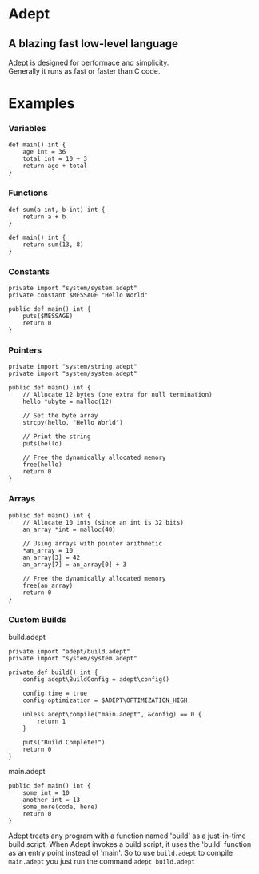 # Adept
## A blazing fast low-level language
Adept is designed for performace and simplicity.<br/>
Generally it runs as fast or faster than C code.

# Examples

### Variables
```
def main() int {
    age int = 36
    total int = 10 + 3
    return age + total
}
```


### Functions
```
def sum(a int, b int) int {
    return a + b
}

def main() int {
    return sum(13, 8)
}
 ```

### Constants
```
private import "system/system.adept"
private constant $MESSAGE "Hello World"

public def main() int {
    puts($MESSAGE)
    return 0
}
```

### Pointers
```
private import "system/string.adept"
private import "system/system.adept"

public def main() int {
    // Allocate 12 bytes (one extra for null termination)
    hello *ubyte = malloc(12)
    
    // Set the byte array
    strcpy(hello, "Hello World")
    
    // Print the string
    puts(hello)
    
    // Free the dynamically allocated memory
    free(hello)
    return 0
}
```

### Arrays
```
public def main() int {
    // Allocate 10 ints (since an int is 32 bits)
    an_array *int = malloc(40)
    
    // Using arrays with pointer arithmetic
    *an_array = 10
    an_array[3] = 42
    an_array[7] = an_array[0] + 3
    
    // Free the dynamically allocated memory
    free(an_array)
    return 0
}
```

### Custom Builds
build.adept
```
private import "adept/build.adept"
private import "system/system.adept"

private def build() int {
	config adept\BuildConfig = adept\config()
	
	config:time = true
	config:optimization = $ADEPT\OPTIMIZATION_HIGH

	unless adept\compile("main.adept", &config) == 0 {
		return 1
	}
	
	puts("Build Complete!")
	return 0
}

```
main.adept
```
public def main() int {
    some int = 10
    another int = 13
    some_more(code, here)
    return 0
}
```
Adept treats any program with a function named 'build' as a just-in-time build script. When Adept invokes a build script, it uses the 'build' function as an entry point instead of 'main'. So to use ```build.adept``` to compile ```main.adept``` you just run the command ```adept build.adept```<br>

